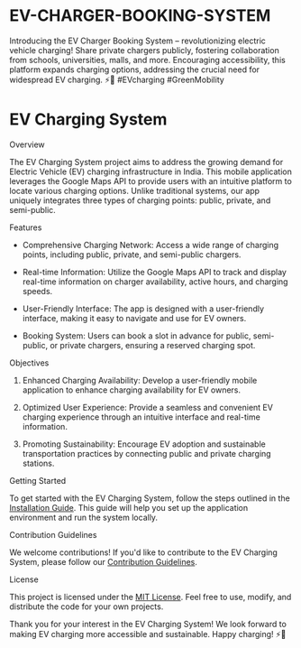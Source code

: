 # EV-CHARGER-BOOKING-SYSTEM
Introducing the EV Charger Booking System – revolutionizing electric vehicle charging! Share private chargers publicly, fostering collaboration from schools, universities, malls, and more. Encouraging accessibility, this platform expands charging options, addressing the crucial need for widespread EV charging. ⚡🔌 #EVcharging #GreenMobility


# EV Charging System

 Overview

The EV Charging System project aims to address the growing demand for Electric Vehicle (EV) charging infrastructure in India. This mobile application leverages the Google Maps API to provide users with an intuitive platform to locate various charging options. Unlike traditional systems, our app uniquely integrates three types of charging points: public, private, and semi-public.

 Features

- Comprehensive Charging Network: Access a wide range of charging points, including public, private, and semi-public chargers.
  
- Real-time Information: Utilize the Google Maps API to track and display real-time information on charger availability, active hours, and charging speeds.

- User-Friendly Interface: The app is designed with a user-friendly interface, making it easy to navigate and use for EV owners.

- Booking System: Users can book a slot in advance for public, semi-public, or private chargers, ensuring a reserved charging spot.

 Objectives

1. Enhanced Charging Availability: Develop a user-friendly mobile application to enhance charging availability for EV owners.
  
2. Optimized User Experience: Provide a seamless and convenient EV charging experience through an intuitive interface and real-time information.

3. Promoting Sustainability: Encourage EV adoption and sustainable transportation practices by connecting public and private charging stations.

 Getting Started

To get started with the EV Charging System, follow the steps outlined in the [Installation Guide](docs/installation.md). This guide will help you set up the application environment and run the system locally.

 Contribution Guidelines

We welcome contributions! If you'd like to contribute to the EV Charging System, please follow our [Contribution Guidelines](CONTRIBUTING.md).

 License

This project is licensed under the [MIT License](LICENSE). Feel free to use, modify, and distribute the code for your own projects.

Thank you for your interest in the EV Charging System! We look forward to making EV charging more accessible and sustainable. Happy charging! ⚡🔌


